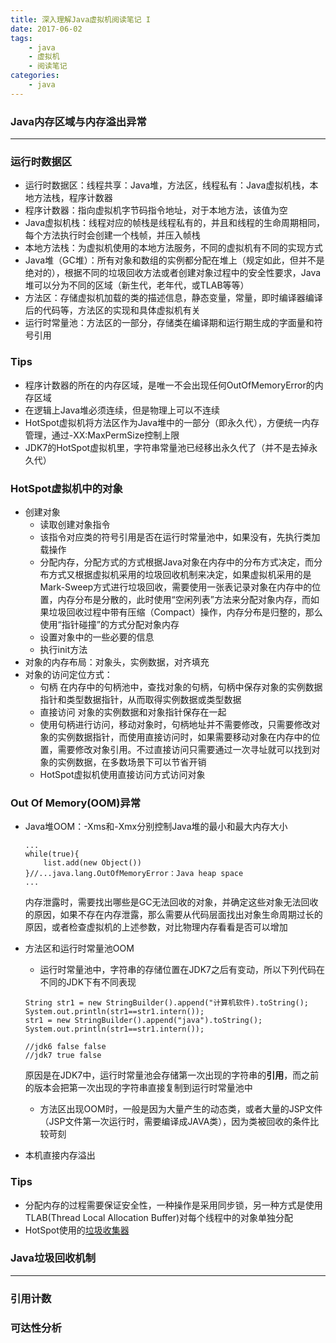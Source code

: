 ```yaml
---
title: 深入理解Java虚拟机阅读笔记 I
date: 2017-06-02
tags: 
	- java
	- 虚拟机
	- 阅读笔记
categories: 
	- java
---
```

### Java内存区域与内存溢出异常

---

### 运行时数据区

- 运行时数据区：线程共享：Java堆，方法区，线程私有：Java虚拟机栈，本地方法栈，程序计数器
- 程序计数器：指向虚拟机字节码指令地址，对于本地方法，该值为空
- Java虚拟机栈：线程对应的帧栈是线程私有的，并且和线程的生命周期相同，每个方法执行时会创建一个栈帧，并压入帧栈
- 本地方法栈：为虚拟机使用的本地方法服务，不同的虚拟机有不同的实现方式
- Java堆（GC堆）：所有对象和数组的实例都分配在堆上（规定如此，但并不是绝对的），根据不同的垃圾回收方法或者创建对象过程中的安全性要求，Java堆可以分为不同的区域（新生代，老年代，或TLAB等等）
- 方法区：存储虚拟机加载的类的描述信息，静态变量，常量，即时编译器编译后的代码等，方法区的实现和具体虚拟机有关
- 运行时常量池：方法区的一部分，存储类在编译期和运行期生成的字面量和符号引用


### Tips

- 程序计数器的所在的内存区域，是唯一不会出现任何OutOfMemoryError的内存区域
- 在逻辑上Java堆必须连续，但是物理上可以不连续
- HotSpot虚拟机将方法区作为Java堆中的一部分（即永久代），方便统一内存管理，通过-XX:MaxPermSize控制上限
- JDK7的HotSpot虚拟机里，字符串常量池已经移出永久代了（并不是去掉永久代）

### HotSpot虚拟机中的对象

- 创建对象
    - 读取创建对象指令
    - 该指令对应类的符号引用是否在运行时常量池中，如果没有，先执行类加载操作
    - 分配内存，分配方式的方式根据Java对象在内存中的分布方式决定，而分布方式又根据虚拟机采用的垃圾回收机制来决定，如果虚拟机采用的是Mark-Sweep方式进行垃圾回收，需要使用一张表记录对象在内存中的位置，内存分布是分散的，此时使用“空闲列表”方法来分配对象内存，而如果垃圾回收过程中带有压缩（Compact）操作，内存分布是归整的，那么使用“指针碰撞”的方式分配对象内存
    - 设置对象中的一些必要的信息
    - 执行init方法
- 对象的内存布局：对象头，实例数据，对齐填充
- 对象的访问定位方式：
    - 句柄 在内存中的句柄池中，查找对象的句柄，句柄中保存对象的实例数据指针和类型数据指针，从而取得实例数据或类型数据
    - 直接访问 对象的实例数据和对象指针保存在一起
    - 使用句柄进行访问，移动对象时，句柄地址并不需要修改，只需要修改对象的实例数据指针，而使用直接访问时，如果需要移动对象在内存中的位置，需要修改对象引用。不过直接访问只需要通过一次寻址就可以找到对象的实例数据，在多数场景下可以节省开销
    - HotSpot虚拟机使用直接访问方式访问对象

### Out Of Memory(OOM)异常

- Java堆OOM：-Xms和-Xmx分别控制Java堆的最小和最大内存大小
    ```
    ...
    while(true){
        list.add(new Object())
    }//...java.lang.OutOfMemoryError：Java heap space
    ...
    ```
    内存泄露时，需要找出哪些是GC无法回收的对象，并确定这些对象无法回收的原因，如果不存在内存泄露，那么需要从代码层面找出对象生命周期过长的原因，或者检查虚拟机的上述参数，对比物理内存看看是否可以增加

- 方法区和运行时常量池OOM
    - 运行时常量池中，字符串的存储位置在JDK7之后有变动，所以下列代码在不同的JDK下有不同表现
    ```
    String str1 = new StringBuilder().append("计算机软件).toString();
    System.out.println(str1==str1.intern());
    str1 = new StringBuilder().append("java").toString();
    System.out.println(str1==str1.intern());
    
    //jdk6 false false
    //jdk7 true false
    ```
    原因是在JDK7中，运行时常量池会存储第一次出现的字符串的**引用**，而之前的版本会把第一次出现的字符串直接复制到运行时常量池中
    - 方法区出现OOM时，一般是因为大量产生的动态类，或者大量的JSP文件（JSP文件第一次运行时，需要编译成JAVA类），因为类被回收的条件比较苛刻

- 本机直接内存溢出


### Tips
- 分配内存的过程需要保证安全性，一种操作是采用同步锁，另一种方式是使用TLAB(Thread Local Allocation Buffer)对每个线程中的对象单独分配
- HotSpot使用的[垃圾收集器](http://1028826685.iteye.com/blog/2352507)

### Java垃圾回收机制
---
### 引用计数
### 可达性分析